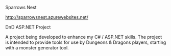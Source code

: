 Sparrows Nest 

http://sparrowsnest.azurewebsites.net/

DnD ASP.NET Project

A project being developed to enhance my C# / ASP.NET skills.
The project is intended to provide tools for use by Dungeons & Dragons players, starting with a monster generator tool.

